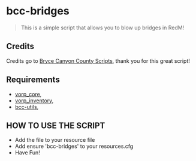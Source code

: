 # bcc-bridges

> This is a simple script that allows you to blow up bridges in RedM!

## Credits

Credits go to [Bryce Canyon County Scripts](https://github.com/BryceCanyonCounty), thank you for this great script!

## Requirements

-   [vorp_core](https://github.com/VORPCORE/vorp-core-lua),
-	[vorp_inventory](https://github.com/VORPCORE/vorp_inventory-lua),
-   [bcc-utils](https://github.com/BryceCanyonCounty/bcc-utils),

## HOW TO USE THE SCRIPT
- Add the file to your resource file
- Add ensure 'bcc-bridges' to your resources.cfg
- Have Fun!
